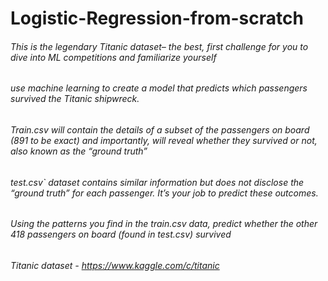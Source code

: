 # Logistic-Regression-from-scratch

######  This is the legendary Titanic dataset– the best, first challenge for you to dive into ML competitions and familiarize yourself
######  use machine learning to create a model that predicts which passengers survived the Titanic shipwreck.
######  Train.csv will contain the details of a subset of the passengers on board (891 to be exact) and importantly, will reveal whether they survived or not, also known as the “ground truth”
######  test.csv` dataset contains similar information but does not disclose the “ground truth” for each passenger. It’s your job to predict these outcomes.
######  Using the patterns you find in the train.csv data, predict whether the other 418 passengers on board (found in test.csv) survived 
###### Titanic dataset - https://www.kaggle.com/c/titanic
